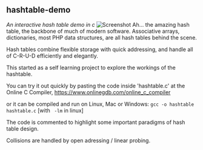 ## hashtable-demo

_An interactive hash table demo in c_
![Screenshot](https://sasyabook.com/images/htblss.png)
Ah... the amazing hash table, the backbone of much of modern software. Associative arrays, dictionaries, most PHP data structures, are all hash tables behind the scene.

Hash tables combine flexible storage with quick addressing, and handle all of C-R-U-D efficiently and elegantly.

This started as a self learning project to explore the workings of the hashtable.

You can  try it out quickly by pasting the code inside 'hashtable.c' at the Online C Compiler, https://www.onlinegdb.com/online_c_compiler

or it can be compiled and run on Linux, Mac or Windows: `gcc -o hashtable hashtable.c` [with ` -lm` in linux]

The code is commented to highlight some important paradigms of hash table design.

Collisions are handled by open adressing / linear probing.
